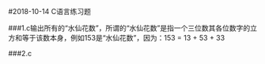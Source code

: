 #2018-10-14 C语言练习题

###1.c输出所有的“水仙花数”，所谓的“水仙花数”是指一个三位数其各位数字的立方和等于该数本身，例如153是“水仙花数”，因为：153 = 13 + 53 + 33

###2.c
